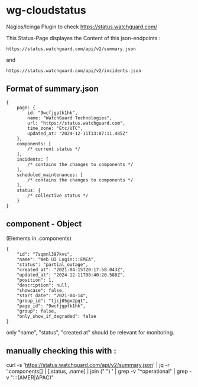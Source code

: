 # wg-cloudstatus
Nagios/Icinga Plugin to check https://status.watchguard.com/

This Status-Page displayes the Content of this json-endpoints : 

    https://status.watchguard.com/api/v2/summary.json

and 

    https://status.watchguard.com/api/v2/incidents.json


## Format of summary.json

    {
        page: {
            id: "9wcfjgptk1hk",
            name: "WatchGuard Technologies",
            url: "https://status.watchguard.com",
            time_zone: "Etc/UTC",
            updated_at: "2024-12-11T13:07:11.485Z"
        },
        components: [
            /* current status */ 
        ],
        incidents: [ 
            /* contains the changes to components */
        ],
        scheduled_maintenances: [ 
            /* contains the changes to components */
        ],
        status: {
            /* collective status */
        }
    }


## component - Object
(Elements in .components)

    {
        "id": "7sqmnl397kvc",
        "name": "Web UI Login:::EMEA",
        "status": "partial_outage",
        "created_at": "2021-04-15T20:17:58.043Z",
        "updated_at": "2024-12-11T08:40:20.588Z",
        "position": 1,
        "description": null,
        "showcase": false,
        "start_date": "2021-04-14",
        "group_id": "tjcj05gx2pqt",
        "page_id": "9wcfjgptk1hk",
        "group": false,
        "only_show_if_degraded": false
    }

only "name", "status", "created at"  should be relevant for monitoring.

## manually checking this with : 

curl -s 'https://status.watchguard.com/api/v2/summary.json' | jq  -r '.components[] | [.status, .name] | join (" ") '  | grep -v "^operational" | grep -v ":::(AMER|APAC)"

